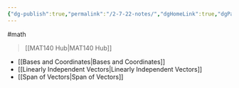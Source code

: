 ```yaml
---
{"dg-publish":true,"permalink":"/2-7-22-notes/","dgHomeLink":true,"dgPassFrontmatter":false,"dgShowLocalGraph":true}
---
```


#math 
> [[MAT140 Hub|MAT140 Hub]]

* [[Bases and Coordinates|Bases and Coordinates]]
* [[Linearly Independent Vectors|Linearly Independent Vectors]]
* [[Span of Vectors|Span of Vectors]]